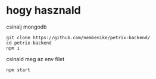 # hogy hasznald

csinalj mongodb
```
git clone https://github.com/nembenike/petrix-backend/
cd petrix-backend
npm i
```
csinald meg az env filet
```
npm start
```
